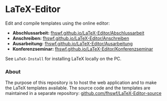 # LaTeX-Editor

Edit and compile templates using the online editor:

* **Abschlussarbeit:** [fhswf.github.io/LaTeX-Editor/Abschlussarbeit](https://fhswf.github.io/LaTeX-Editor/Abschlussarbeit)
* **Anschreiben:** [fhswf.github.io/LaTeX-Editor/Anschreiben](https://fhswf.github.io/LaTeX-Editor/Anschreiben)
* **Ausarbeitung:** [fhswf.github.io/LaTeX-Editor/Ausarbeitung](https://fhswf.github.io/LaTeX-Editor/Ausarbeitung)
* **Konferenzseminar:** [fhswf.github.io/LaTeX-Editor/Konferenzseminar](https://fhswf.github.io/LaTeX-Editor/Konferenzseminar)

See `LaTeX-Install` for installing LaTeX locally on the PC.

### About

The purpose of this repository is to host the web application and to make the LaTeX templates available. The source code and the templates are maintained in a separate repository: [github.com/fhswf/LaTeX-Editor-source](https://github.com/fhswf/LaTeX-Editor-source)